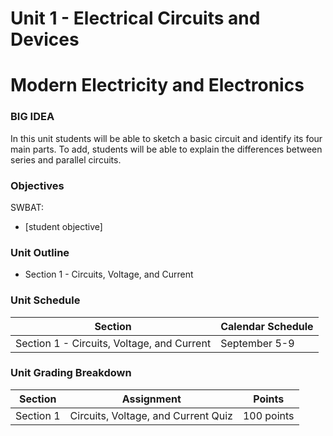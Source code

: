 # Unit 1 - Electrical Circuits and Devices

# Modern Electricity and Electronics

### BIG IDEA

In this unit students will be able to sketch a basic circuit and identify its four main parts. To add, students will be able to explain the differences between series and parallel circuits.

### Objectives

SWBAT:

- [student objective]

### Unit Outline

- Section 1 - Circuits, Voltage, and Current

### Unit Schedule

| Section  | Calendar Schedule |
| ------------- | ------------- |
| Section 1 - Circuits, Voltage, and Current | September 5-9 |

### Unit Grading Breakdown

| Section  | Assignment | Points |
| ------------- | ------------- | ------------- |
| Section 1 | Circuits, Voltage, and Current Quiz | 100 points |
